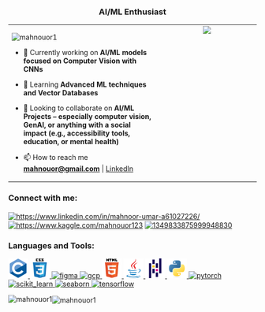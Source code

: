 <h3 align="center">AI/ML Enthusiast </h3>

<table>
  <tr>
    <!-- LEFT COLUMN: your text intro -->
    <td valign="top" width="60%">

<p align="left"> <img src="https://komarev.com/ghpvc/?username=mahnouor1&label=Profile%20views&color=0e75b6&style=flat" alt="mahnouor1" /> </p>

- 🔭 Currently working on **AI/ML models focused on Computer Vision with CNNs**
- 🌱 Learning **Advanced ML techniques and Vector Databases**
- 👯 Looking to collaborate on **AI/ML Projects – especially computer vision, GenAI, or anything with a social impact (e.g., accessibility tools, education, or mental health)**

- 📫 How to reach me **mahnouor@gmail.com** | <a href="https://www.linkedin.com/in/mahnoor-umar-a61027226/" target="_blank">LinkedIn</a>
    </td>

    <!-- RIGHT COLUMN: your GIF -->
    <td valign="top" width="40%" align="center">
<img src="https://media3.giphy.com/media/v1.Y2lkPTc5MGI3NjExN3ZkODRzc2N0NWR5ZWdkcmMxamJ0bm9xdmFrN3hyZDU2bWtoendnOCZlcD12MV9pbnRlcm5hbF9naWZfYnlfaWQmY3Q9Zw/OlGjKs2Xg1yXm/giphy.gif" width="500"/>
    </td>
  </tr>
</table>

<h3 align="left">Connect with me:</h3>
<p align="left">
<a href="https://linkedin.com/in/https://www.linkedin.com/in/mahnoor-umar-a61027226/" target="blank"><img align="center" src="https://raw.githubusercontent.com/rahuldkjain/github-profile-readme-generator/master/src/images/icons/Social/linked-in-alt.svg" alt="https://www.linkedin.com/in/mahnoor-umar-a61027226/" height="30" width="40" /></a>
<a href="https://kaggle.com/https://www.kaggle.com/mahnouor123" target="blank"><img align="center" src="https://raw.githubusercontent.com/rahuldkjain/github-profile-readme-generator/master/src/images/icons/Social/kaggle.svg" alt="https://www.kaggle.com/mahnouor123" height="30" width="40" /></a>
<a href="https://discord.gg/1349833875999948830" target="blank"><img align="center" src="https://raw.githubusercontent.com/rahuldkjain/github-profile-readme-generator/master/src/images/icons/Social/discord.svg" alt="1349833875999948830" height="30" width="40" /></a>
</p>

<h3 align="left">Languages and Tools:</h3>
<p align="left"> <a href="https://www.cprogramming.com/" target="_blank" rel="noreferrer"> <img src="https://raw.githubusercontent.com/devicons/devicon/master/icons/c/c-original.svg" alt="c" width="40" height="40"/> </a> <a href="https://www.w3schools.com/css/" target="_blank" rel="noreferrer"> <img src="https://raw.githubusercontent.com/devicons/devicon/master/icons/css3/css3-original-wordmark.svg" alt="css3" width="40" height="40"/> </a> <a href="https://www.figma.com/" target="_blank" rel="noreferrer"> <img src="https://www.vectorlogo.zone/logos/figma/figma-icon.svg" alt="figma" width="40" height="40"/> </a> <a href="https://cloud.google.com" target="_blank" rel="noreferrer"> <img src="https://www.vectorlogo.zone/logos/google_cloud/google_cloud-icon.svg" alt="gcp" width="40" height="40"/> </a> <a href="https://www.w3.org/html/" target="_blank" rel="noreferrer"> <img src="https://raw.githubusercontent.com/devicons/devicon/master/icons/html5/html5-original-wordmark.svg" alt="html5" width="40" height="40"/> </a> <a href="https://www.java.com" target="_blank" rel="noreferrer"> <img src="https://raw.githubusercontent.com/devicons/devicon/master/icons/java/java-original.svg" alt="java" width="40" height="40"/> </a> <a href="https://pandas.pydata.org/" target="_blank" rel="noreferrer"> <img src="https://raw.githubusercontent.com/devicons/devicon/2ae2a900d2f041da66e950e4d48052658d850630/icons/pandas/pandas-original.svg" alt="pandas" width="40" height="40"/> </a> <a href="https://www.python.org" target="_blank" rel="noreferrer"> <img src="https://raw.githubusercontent.com/devicons/devicon/master/icons/python/python-original.svg" alt="python" width="40" height="40"/> </a> <a href="https://pytorch.org/" target="_blank" rel="noreferrer"> <img src="https://www.vectorlogo.zone/logos/pytorch/pytorch-icon.svg" alt="pytorch" width="40" height="40"/> </a> <a href="https://scikit-learn.org/" target="_blank" rel="noreferrer"> <img src="https://upload.wikimedia.org/wikipedia/commons/0/05/Scikit_learn_logo_small.svg" alt="scikit_learn" width="40" height="40"/> </a> <a href="https://seaborn.pydata.org/" target="_blank" rel="noreferrer"> <img src="https://seaborn.pydata.org/_images/logo-mark-lightbg.svg" alt="seaborn" width="40" height="40"/> </a> <a href="https://www.tensorflow.org" target="_blank" rel="noreferrer"> <img src="https://www.vectorlogo.zone/logos/tensorflow/tensorflow-icon.svg" alt="tensorflow" width="40" height="40"/> </a> </p>

<p><img align="left" src="https://github-readme-stats.vercel.app/api/top-langs?username=mahnouor1&show_icons=true&locale=en&layout=compact&theme=github_dark" alt="mahnouor1" /></p>

<p><img align="center" src="https://github-readme-streak-stats.herokuapp.com/?user=mahnouor1&theme=github-dark" alt="mahnouor1" /></p>

